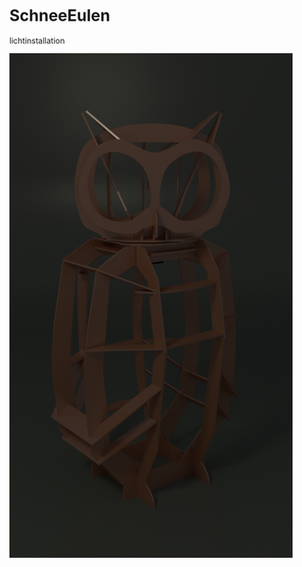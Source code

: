 # SchneeEulen
lichtinstallation

![Render](https://raw.githubusercontent.com/simonbroggi/SchneeEulen/master/LaserConstructionPlan/render.png)
